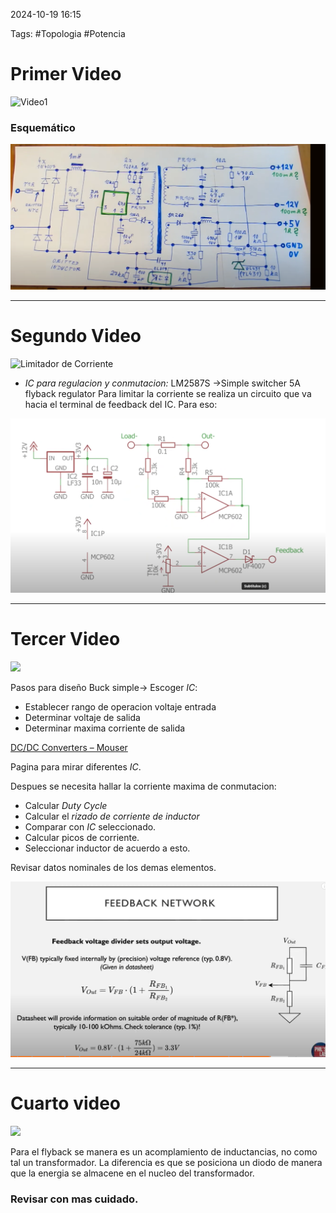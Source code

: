 2024-10-19 16:15

Tags: #Topologia #Potencia 

# Primer Video

![Video1](https://youtu.be/cX4q0e124C4?si=j6k2GIxVV4WIN-XA)

### Esquemático


![](Imagenes/Diagrama1.png)

---

# Segundo Video

![Limitador de Corriente](https://youtu.be/8uoo5pAeWZI?si=Sz2Bsc3s1KFEHKS4)

*  _IC para regulacion y conmutacion:_  LM2587S ->Simple switcher 5A flyback regulator
Para limitar la corriente se realiza un circuito que va hacia el terminal de feedback del IC. Para eso:

![Circuito de modificacion Feedback](Imagenes/Diagrama2.png)

---
# Tercer Video


![](https://youtu.be/FqT_Ofd54fo?si=tBv_ojucm705dLfL)

Pasos para diseño Buck simple-> Escoger _IC_: 
* Establecer rango de operacion voltaje entrada
* Determinar voltaje de salida
* Determinar maxima corriente de salida

[DC/DC Converters – Mouser](https://www.mouser.com/c/power/dc-dc-converters/?srsltid=AfmBOorSJ_temlc_aFRMOY-lKa8-2LfH7ot_4R8Su2WBiLWjtNTFclX-)

Pagina para mirar diferentes _IC_.

Despues se necesita hallar la corriente maxima de conmutacion:
* Calcular _Duty Cycle_ 
* Calcular el _rizado de corriente de inductor_
* Comparar con _IC_ seleccionado.
* Calcular picos de corriente.
* Seleccionar inductor de acuerdo a esto.

Revisar datos nominales de los demas elementos.

![](Imagenes/Feedback1.png)

---
# Cuarto video


![](https://youtu.be/HOXgOWoN0EY?si=bT1CMxrYeFGIKOGH)

Para el flyback se manera es un acomplamiento de inductancias, no como tal un transformador. La diferencia es que se posiciona un diodo de manera que la energia se almacene en el nucleo del transformador.

### Revisar con mas cuidado.
